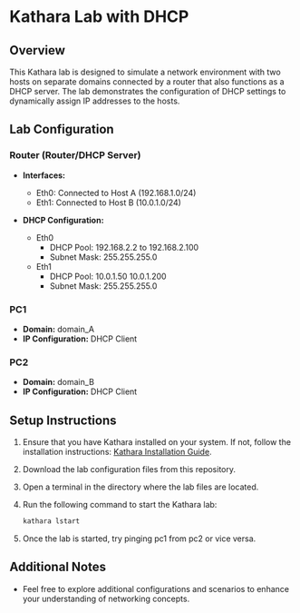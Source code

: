 # Kathara Lab with DHCP

## Overview

This Kathara lab is designed to simulate a network environment with two hosts on separate domains connected by a router that also functions as a DHCP server. The lab demonstrates the configuration of DHCP settings to dynamically assign IP addresses to the hosts.

## Lab Configuration

### Router (Router/DHCP Server)

- **Interfaces:**
  - Eth0: Connected to Host A (192.168.1.0/24)
  - Eth1: Connected to Host B (10.0.1.0/24)

- **DHCP Configuration:**
  - Eth0
    - DHCP Pool: 192.168.2.2 to 192.168.2.100
    - Subnet Mask: 255.255.255.0
  - Eth1
    - DHCP Pool: 10.0.1.50 10.0.1.200
    - Subnet Mask: 255.255.255.0


### PC1

- **Domain:** domain_A
- **IP Configuration:** DHCP Client

### PC2

- **Domain:** domain_B
- **IP Configuration:** DHCP Client

## Setup Instructions

1. Ensure that you have Kathara installed on your system. If not, follow the installation instructions: [Kathara Installation Guide](https://github.com/KatharaFramework/Kathara/wiki/Installation).

2. Download the lab configuration files from this repository.

3. Open a terminal in the directory where the lab files are located.

4. Run the following command to start the Kathara lab:

    ```bash
    kathara lstart
    ```

5. Once the lab is started, try pinging pc1 from pc2 or vice versa.

## Additional Notes

- Feel free to explore additional configurations and scenarios to enhance your understanding of networking concepts.
